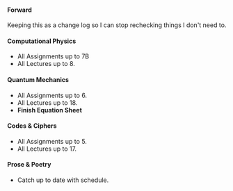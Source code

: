 #### Forward
Keeping this as a change log so I can stop rechecking things I don't need to.

#### Computational Physics
 - All Assignments up to 7B
 - All Lectures up to 8.
#### Quantum Mechanics
 - All Assignments up to 6.
 - All Lectures up to 18.
 - **Finish Equation Sheet**
#### Codes & Ciphers
 - All Assignments up to 5.
 - All Lectures up to 17.
#### Prose & Poetry
 - Catch up to date with schedule.







